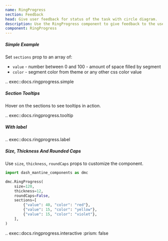 ```yaml
---
name: RingProgress
section: Feedback
head: Give user feedback for status of the task with circle diagram.
description: Use the RingProgress component to give feedback to the user about the status of a task with label, sections, etc.
component: RingProgress
---
```


##### Simple Example

Set `sections` prop to an array of:
* `value` - number between 0 and 100 - amount of space filled by segment
* `color` - segment color from theme or any other css color value

.. exec::docs.ringprogress.simple


##### Section Tooltips

Hover on the sections to see tooltips in action.

.. exec::docs.ringprogress.tooltip

##### With label

.. exec::docs.ringprogress.label

##### Size, Thickness And Rounded Caps

Use `size`, `thickness`, `roundCaps` props to customize the component.

```python
import dash_mantine_components as dmc

dmc.RingProgress(
    size=120,
    thickness=12,
    roundCaps=False,
    sections=[
        {"value": 40, "color": "red"},
        {"value": 15, "color": "yellow"},
        {"value": 15, "color": "violet"},
    ],
)
```

.. exec::docs.ringprogress.interactive
    :prism: false
